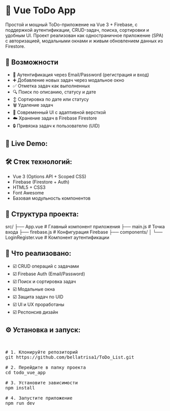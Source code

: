 # 📝 Vue ToDo App

Простой и мощный ToDo-приложение на Vue 3 + Firebase, с поддержкой аутентификации, CRUD-задач, поиска, сортировки и удобным UI. Проект реализован как одностраничное приложение (SPA) с авторизацией, модальными окнами и живым обновлением данных из Firestore.

## 🚀 Возможности

- 🔐 Аутентификация через Email/Password (регистрация и вход)
- ➕ Добавление новых задач через модальное окно
- ✅ Отметка задач как выполненных
- 🔍 Поиск по описанию, статусу и дате
- ↕️ Сортировка по дате или статусу
- 🗑 Удаление задач
- 🎨 Современный UI с адаптивной версткой
- ☁️ Хранение задач в Firebase Firestore
- 🔒 Привязка задач к пользователю (UID)

## 🔗 Live Demo:

## 🛠 Стек технологий:

- Vue 3 (Options API + Scoped CSS)
- Firebase (Firestore + Auth)
- HTML5 + CSS3
- Font Awesome
- Базовая модульность компонентов

## 📁 Структура проекта:

src/
├── App.vue                # Главный компонент приложения
├── main.js                # Точка входа
├── firebase.js            # Конфигурация Firebase
├── components/
│   └── LoginRegister.vue  # Компонент аутентификации

## 📌 Что реализовано:
- ☑️ CRUD операций с задачами
- ☑️ Firebase Auth (Email/Password)
- ☑️ Поиск и сортировка задач
- ☑️ Модальные окна
- ☑️ Защита задач по UID
- ☑️ UI и UX проработаны
- ☑️ Респонсив дизайн

## ⚙️ Установка и запуск: 


<pre lang="md"> 
  
# 1. Клонируйте репозиторий
git https://github.com/bellatrisa1/ToDo_List.git

# 2. Перейдите в папку проекта
cd todo_vue_app

# 3. Установите зависимости
npm install

# 4. Запустите приложение
npm run dev </pre>
